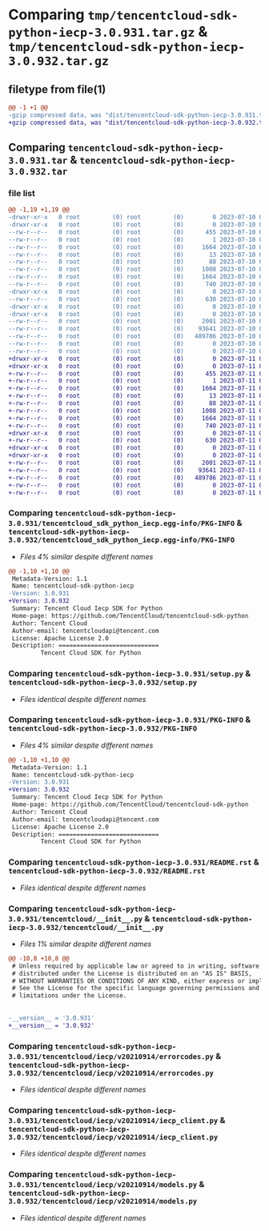 # Comparing `tmp/tencentcloud-sdk-python-iecp-3.0.931.tar.gz` & `tmp/tencentcloud-sdk-python-iecp-3.0.932.tar.gz`

## filetype from file(1)

```diff
@@ -1 +1 @@
-gzip compressed data, was "dist/tencentcloud-sdk-python-iecp-3.0.931.tar", last modified: Mon Jul 10 00:42:15 2023, max compression
+gzip compressed data, was "dist/tencentcloud-sdk-python-iecp-3.0.932.tar", last modified: Tue Jul 11 00:47:27 2023, max compression
```

## Comparing `tencentcloud-sdk-python-iecp-3.0.931.tar` & `tencentcloud-sdk-python-iecp-3.0.932.tar`

### file list

```diff
@@ -1,19 +1,19 @@
-drwxr-xr-x   0 root         (0) root         (0)        0 2023-07-10 00:42:15.000000 tencentcloud-sdk-python-iecp-3.0.931/
-drwxr-xr-x   0 root         (0) root         (0)        0 2023-07-10 00:42:15.000000 tencentcloud-sdk-python-iecp-3.0.931/tencentcloud_sdk_python_iecp.egg-info/
--rw-r--r--   0 root         (0) root         (0)      455 2023-07-10 00:42:15.000000 tencentcloud-sdk-python-iecp-3.0.931/tencentcloud_sdk_python_iecp.egg-info/SOURCES.txt
--rw-r--r--   0 root         (0) root         (0)        1 2023-07-10 00:42:15.000000 tencentcloud-sdk-python-iecp-3.0.931/tencentcloud_sdk_python_iecp.egg-info/dependency_links.txt
--rw-r--r--   0 root         (0) root         (0)     1664 2023-07-10 00:42:15.000000 tencentcloud-sdk-python-iecp-3.0.931/tencentcloud_sdk_python_iecp.egg-info/PKG-INFO
--rw-r--r--   0 root         (0) root         (0)       13 2023-07-10 00:42:15.000000 tencentcloud-sdk-python-iecp-3.0.931/tencentcloud_sdk_python_iecp.egg-info/top_level.txt
--rw-r--r--   0 root         (0) root         (0)       88 2023-07-10 00:42:15.000000 tencentcloud-sdk-python-iecp-3.0.931/setup.cfg
--rw-r--r--   0 root         (0) root         (0)     1008 2023-07-10 00:42:15.000000 tencentcloud-sdk-python-iecp-3.0.931/setup.py
--rw-r--r--   0 root         (0) root         (0)     1664 2023-07-10 00:42:15.000000 tencentcloud-sdk-python-iecp-3.0.931/PKG-INFO
--rw-r--r--   0 root         (0) root         (0)      740 2023-07-10 00:42:15.000000 tencentcloud-sdk-python-iecp-3.0.931/README.rst
-drwxr-xr-x   0 root         (0) root         (0)        0 2023-07-10 00:42:15.000000 tencentcloud-sdk-python-iecp-3.0.931/tencentcloud/
--rw-r--r--   0 root         (0) root         (0)      630 2023-07-10 00:42:15.000000 tencentcloud-sdk-python-iecp-3.0.931/tencentcloud/__init__.py
-drwxr-xr-x   0 root         (0) root         (0)        0 2023-07-10 00:42:15.000000 tencentcloud-sdk-python-iecp-3.0.931/tencentcloud/iecp/
-drwxr-xr-x   0 root         (0) root         (0)        0 2023-07-10 00:42:15.000000 tencentcloud-sdk-python-iecp-3.0.931/tencentcloud/iecp/v20210914/
--rw-r--r--   0 root         (0) root         (0)     2001 2023-07-10 00:42:15.000000 tencentcloud-sdk-python-iecp-3.0.931/tencentcloud/iecp/v20210914/errorcodes.py
--rw-r--r--   0 root         (0) root         (0)    93641 2023-07-10 00:42:15.000000 tencentcloud-sdk-python-iecp-3.0.931/tencentcloud/iecp/v20210914/iecp_client.py
--rw-r--r--   0 root         (0) root         (0)   489786 2023-07-10 00:42:15.000000 tencentcloud-sdk-python-iecp-3.0.931/tencentcloud/iecp/v20210914/models.py
--rw-r--r--   0 root         (0) root         (0)        0 2023-07-10 00:42:15.000000 tencentcloud-sdk-python-iecp-3.0.931/tencentcloud/iecp/v20210914/__init__.py
--rw-r--r--   0 root         (0) root         (0)        0 2023-07-10 00:42:15.000000 tencentcloud-sdk-python-iecp-3.0.931/tencentcloud/iecp/__init__.py
+drwxr-xr-x   0 root         (0) root         (0)        0 2023-07-11 00:47:27.000000 tencentcloud-sdk-python-iecp-3.0.932/
+drwxr-xr-x   0 root         (0) root         (0)        0 2023-07-11 00:47:27.000000 tencentcloud-sdk-python-iecp-3.0.932/tencentcloud_sdk_python_iecp.egg-info/
+-rw-r--r--   0 root         (0) root         (0)      455 2023-07-11 00:47:27.000000 tencentcloud-sdk-python-iecp-3.0.932/tencentcloud_sdk_python_iecp.egg-info/SOURCES.txt
+-rw-r--r--   0 root         (0) root         (0)        1 2023-07-11 00:47:27.000000 tencentcloud-sdk-python-iecp-3.0.932/tencentcloud_sdk_python_iecp.egg-info/dependency_links.txt
+-rw-r--r--   0 root         (0) root         (0)     1664 2023-07-11 00:47:27.000000 tencentcloud-sdk-python-iecp-3.0.932/tencentcloud_sdk_python_iecp.egg-info/PKG-INFO
+-rw-r--r--   0 root         (0) root         (0)       13 2023-07-11 00:47:27.000000 tencentcloud-sdk-python-iecp-3.0.932/tencentcloud_sdk_python_iecp.egg-info/top_level.txt
+-rw-r--r--   0 root         (0) root         (0)       88 2023-07-11 00:47:27.000000 tencentcloud-sdk-python-iecp-3.0.932/setup.cfg
+-rw-r--r--   0 root         (0) root         (0)     1008 2023-07-11 00:47:27.000000 tencentcloud-sdk-python-iecp-3.0.932/setup.py
+-rw-r--r--   0 root         (0) root         (0)     1664 2023-07-11 00:47:27.000000 tencentcloud-sdk-python-iecp-3.0.932/PKG-INFO
+-rw-r--r--   0 root         (0) root         (0)      740 2023-07-11 00:47:27.000000 tencentcloud-sdk-python-iecp-3.0.932/README.rst
+drwxr-xr-x   0 root         (0) root         (0)        0 2023-07-11 00:47:27.000000 tencentcloud-sdk-python-iecp-3.0.932/tencentcloud/
+-rw-r--r--   0 root         (0) root         (0)      630 2023-07-11 00:47:27.000000 tencentcloud-sdk-python-iecp-3.0.932/tencentcloud/__init__.py
+drwxr-xr-x   0 root         (0) root         (0)        0 2023-07-11 00:47:27.000000 tencentcloud-sdk-python-iecp-3.0.932/tencentcloud/iecp/
+drwxr-xr-x   0 root         (0) root         (0)        0 2023-07-11 00:47:27.000000 tencentcloud-sdk-python-iecp-3.0.932/tencentcloud/iecp/v20210914/
+-rw-r--r--   0 root         (0) root         (0)     2001 2023-07-11 00:47:27.000000 tencentcloud-sdk-python-iecp-3.0.932/tencentcloud/iecp/v20210914/errorcodes.py
+-rw-r--r--   0 root         (0) root         (0)    93641 2023-07-11 00:47:27.000000 tencentcloud-sdk-python-iecp-3.0.932/tencentcloud/iecp/v20210914/iecp_client.py
+-rw-r--r--   0 root         (0) root         (0)   489786 2023-07-11 00:47:27.000000 tencentcloud-sdk-python-iecp-3.0.932/tencentcloud/iecp/v20210914/models.py
+-rw-r--r--   0 root         (0) root         (0)        0 2023-07-11 00:47:27.000000 tencentcloud-sdk-python-iecp-3.0.932/tencentcloud/iecp/v20210914/__init__.py
+-rw-r--r--   0 root         (0) root         (0)        0 2023-07-11 00:47:27.000000 tencentcloud-sdk-python-iecp-3.0.932/tencentcloud/iecp/__init__.py
```

### Comparing `tencentcloud-sdk-python-iecp-3.0.931/tencentcloud_sdk_python_iecp.egg-info/PKG-INFO` & `tencentcloud-sdk-python-iecp-3.0.932/tencentcloud_sdk_python_iecp.egg-info/PKG-INFO`

 * *Files 4% similar despite different names*

```diff
@@ -1,10 +1,10 @@
 Metadata-Version: 1.1
 Name: tencentcloud-sdk-python-iecp
-Version: 3.0.931
+Version: 3.0.932
 Summary: Tencent Cloud Iecp SDK for Python
 Home-page: https://github.com/TencentCloud/tencentcloud-sdk-python
 Author: Tencent Cloud
 Author-email: tencentcloudapi@tencent.com
 License: Apache License 2.0
 Description: ============================
         Tencent Cloud SDK for Python
```

### Comparing `tencentcloud-sdk-python-iecp-3.0.931/setup.py` & `tencentcloud-sdk-python-iecp-3.0.932/setup.py`

 * *Files identical despite different names*

### Comparing `tencentcloud-sdk-python-iecp-3.0.931/PKG-INFO` & `tencentcloud-sdk-python-iecp-3.0.932/PKG-INFO`

 * *Files 4% similar despite different names*

```diff
@@ -1,10 +1,10 @@
 Metadata-Version: 1.1
 Name: tencentcloud-sdk-python-iecp
-Version: 3.0.931
+Version: 3.0.932
 Summary: Tencent Cloud Iecp SDK for Python
 Home-page: https://github.com/TencentCloud/tencentcloud-sdk-python
 Author: Tencent Cloud
 Author-email: tencentcloudapi@tencent.com
 License: Apache License 2.0
 Description: ============================
         Tencent Cloud SDK for Python
```

### Comparing `tencentcloud-sdk-python-iecp-3.0.931/README.rst` & `tencentcloud-sdk-python-iecp-3.0.932/README.rst`

 * *Files identical despite different names*

### Comparing `tencentcloud-sdk-python-iecp-3.0.931/tencentcloud/__init__.py` & `tencentcloud-sdk-python-iecp-3.0.932/tencentcloud/__init__.py`

 * *Files 1% similar despite different names*

```diff
@@ -10,8 +10,8 @@
 # Unless required by applicable law or agreed to in writing, software
 # distributed under the License is distributed on an "AS IS" BASIS,
 # WITHOUT WARRANTIES OR CONDITIONS OF ANY KIND, either express or implied.
 # See the License for the specific language governing permissions and
 # limitations under the License.
 
 
-__version__ = '3.0.931'
+__version__ = '3.0.932'
```

### Comparing `tencentcloud-sdk-python-iecp-3.0.931/tencentcloud/iecp/v20210914/errorcodes.py` & `tencentcloud-sdk-python-iecp-3.0.932/tencentcloud/iecp/v20210914/errorcodes.py`

 * *Files identical despite different names*

### Comparing `tencentcloud-sdk-python-iecp-3.0.931/tencentcloud/iecp/v20210914/iecp_client.py` & `tencentcloud-sdk-python-iecp-3.0.932/tencentcloud/iecp/v20210914/iecp_client.py`

 * *Files identical despite different names*

### Comparing `tencentcloud-sdk-python-iecp-3.0.931/tencentcloud/iecp/v20210914/models.py` & `tencentcloud-sdk-python-iecp-3.0.932/tencentcloud/iecp/v20210914/models.py`

 * *Files identical despite different names*

